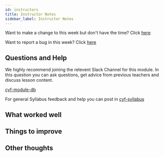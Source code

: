 ```yaml
---
id: instructors
title: Instructor Notes
sidebar_label: Instructor Notes
---
```


Want to make a change to this week but don't have the time? Click [here](https://github.com/CodeYourFuture/syllabus/issues/new?assignees=&labels=enhancement&template=change-request.md&title=)

Want to report a bug in this week? Click [here](https://github.com/CodeYourFuture/syllabus/issues/new?assignees=&labels=bug&template=bug-report.md&title=)

## Questions and Help

We highly recommend joining the relevent Slack Channel for this module. In this question you can ask questions, get advice from previous teachers and discuss lesson content.

[cyf-module-db](https://codeyourfuture.slack.com/archives/C7V4GNES1)

For general Syllabus feedback and help you can post in [cyf-syllabus](https://codeyourfuture.slack.com/archives/C012UUW69S8)

## What worked well

## Things to improve

## Other thoughts
